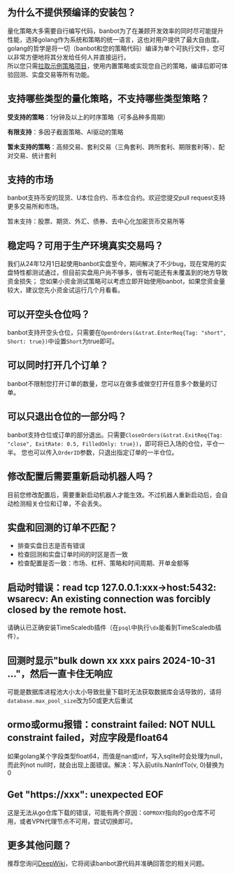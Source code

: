 ## 为什么不提供预编译的安装包？
量化策略大多需要自行编写代码，banbot为了在兼顾开发效率的同时尽可能提升性能，选择golang作为系统和策略的统一语言，这也对用户提供了最大自由度。  
golang的哲学是将一切（banbot和您的策略代码）编译为单个可执行文件，您可以非常方便地将其分发给任何人并直接运行。  
所以您只需[拉取示例策略项目](./init_project.md)，使用内置策略或实现您自己的策略，编译后即可体验回测、实盘交易等所有功能。

## 支持哪些类型的量化策略，不支持哪些类型策略？
**受支持的策略**：1分钟及以上的时序策略（可多品种多周期）

**有限支持**：多因子截面策略、AI驱动的策略

**暂未支持的策略**：高频交易、套利交易（三角套利、跨所套利、期限套利等）、配对交易、统计套利

## 支持的市场
banbot支持币安的现货、U本位合约、币本位合约。欢迎您提交pull request支持更多交易所和市场。

暂未支持：股票、期货、外汇、债券、去中心化加密货币交易所等

## 稳定吗？可用于生产环境真实交易吗？
我们从24年12月1日起使用banbot实盘至今，期间解决了不少bug，现在常用的实盘特性都测试通过，但目前实盘用户尚不够多，很有可能还有未覆盖到的地方导致资金损失；
您如果小资金测试策略可以考虑立即开始使用banbot，如果您资金量较大，建议您先小资金试运行几个月看看。

## 可以开空头仓位吗？
banbot支持开空头仓位，只需要在`OpenOrders(&strat.EnterReq{Tag: "short", Short: true})`中设置`Short`为true即可。

## 可以同时打开几个订单？
banbot不限制您打开订单的数量，您可以在做多或做空打开任意多个数量的订单。

## 可以只退出仓位的一部分吗？
banbot支持仓位或订单的部分退出。只需要`CloseOrders(&strat.ExitReq{Tag: "close", ExitRate: 0.5, FilledOnly: true})`，即可将已入场的仓位，平仓一半。
您也可以传入`OrderID`参数，只退出指定订单的一半仓位。

## 修改配置后需要重新启动机器人吗？
目前您修改配置后，需要重新启动机器人才能生效。不过机器人重新启动后，会自动检测相关仓位和订单，不会丢失。

## 实盘和回测的订单不匹配？
* 排查实盘日志是否有错误
* 检查回测和实盘订单时间的时区是否一致
* 检查配置是否一致：市场、杠杆、策略和时间周期、开单金额等

## 启动时错误：read tcp 127.0.0.1:xxx->host:5432: wsarecv: An existing connection was forcibly closed by the remote host.
请确认已正确安装TimeScaledb插件（在`psql`中执行`\dx`能看到TimeScaledb插件）。

## 回测时显示"bulk down xx xxx pairs 2024-10-31 ..."，然后一直卡住无响应
可能是数据库进程池大小太小导致批量下载时无法获取数据库会话导致的，请将`database.max_pool_size`改为50或更大后重试

## ormo或ormu报错：constraint failed: NOT NULL constraint failed，对应字段是float64
如果golang某个字段类型float64，而值是nan或inf，写入sqlite时会处理为null，而此列not null时，就会出现上面错误。解决：写入前utils.NanInfTo(v, 0)替换为0

## Get "https://xxx": unexpected EOF
这是无法从go仓库下载的错误，可能有两个原因：`GOPROXY`指向的go仓库不可用，或者VPN代理节点不可用，尝试切换即可。

## 更多其他问题？
推荐您询问[DeepWiki](https://deepwiki.com/banbox/banbot)，它将阅读banbot源代码并准确回答您的相关问题。
